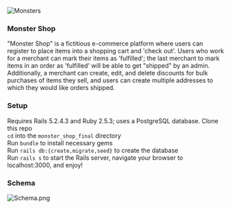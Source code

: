 ![Monsters](https://lh3.googleusercontent.com/proxy/KTsmXfd5QUR4tSTMPYDL-0hDdyVH4-7GzwYoB5wc-Zct8tLMzCZnvGgsIyBUCuvzobMgIEw_kKw3YrIcJZZ_1Q5b5Uk_vcA)  

### Monster Shop
"Monster Shop" is a fictitious e-commerce platform where users can register to place items into a shopping cart and 'check out'. Users who work for a merchant can mark their items as 'fulfilled'; the last merchant to mark items in an order as 'fulfilled' will be able to get "shipped" by an admin. Additionally, a merchant can create, edit, and delete discounts for bulk purchases of items they sell, and users can create multiple addresses to which they would like orders shipped.
  
### Setup
  Requires Rails 5.2.4.3 and Ruby 2.5.3; uses a PostgreSQL database. 
  Clone this repo  
  `cd` into the `monster_shop_final` directory  
  Run `bundle` to install necessary gems  
  Run `rails db:{create,migrate,seed}` to create the database  
  Run `rails s` to start the Rails server, navigate your browser to localhost:3000, and enjoy!  

### Schema
![Schema.png](https://user-images.githubusercontent.com/45305677/98761485-60b70c00-238a-11eb-8e18-a181e7b1b5b3.png)
